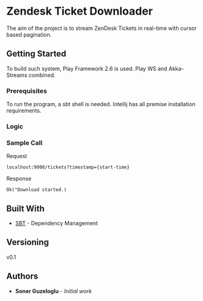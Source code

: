 # Zendesk Ticket Downloader

The aim of the project is to stream ZenDesk Tickets in real-time with cursor based pagination.

## Getting Started

To build such system, Play Framework 2.6 is used. Play WS and Akka-Streams combined.

### Prerequisites

To run the program, a sbt shell is needed. Intellij has all premise installation requirements.

### Logic

### Sample Call

Request
```
localhost:9000/tickets?timestamp={start-time}
```

Response
```
Ok("Download started.)
```

## Built With

* [SBT](https://maven.apache.org/) - Dependency Management


## Versioning

v0.1

## Authors

* **Soner Guzeloglu** - *Initial work*



